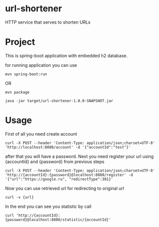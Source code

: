 # url-shortener
HTTP service that serves to shorten URLs

# Project
This is spring-boot application with embedded h2 database.

for running application you can use
```
mvn spring-boot:run
```

OR

```
mvn package

java -jar target/url-shortener-1.0.0-SNAPSHOT.jar
```

# Usage

First of all you need create account
```
curl -X POST --header 'Content-Type: application/json;charset=UTF-8' 'http://localhost:8080/account' -d '{"accountId":"test"}'
```
after that you will have a password.
Next you need register your url using {accountId} and {password} from previous steps
```
curl -X POST --header 'Content-Type: application/json;charset=UTF-8' 'http://{accountId}:{password}@localhost:8080/register' -d '{"url":"https://google.ru", "redirectType":301}'
```
Now you can use retrieved url for redirecting to original url
```
curl -v {url}
```
In the end you can see you statistic by call
```
curl 'http://{accountId}:{password}@localhost:8080/statistic/{accountId}'
```